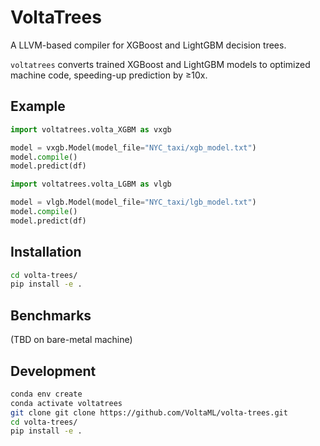 # VoltaTrees 

A LLVM-based compiler for XGBoost and LightGBM decision trees.

`voltatrees` converts trained XGBoost and LightGBM models to optimized machine code, speeding-up prediction by ≥10x.

## Example

```python
import voltatrees.volta_XGBM as vxgb

model = vxgb.Model(model_file="NYC_taxi/xgb_model.txt")
model.compile()
model.predict(df)
```

```python
import voltatrees.volta_LGBM as vlgb

model = vlgb.Model(model_file="NYC_taxi/lgb_model.txt")
model.compile()
model.predict(df)
```


## Installation
```bash
cd volta-trees/
pip install -e .
```

## Benchmarks

(TBD on bare-metal machine)

## Development 

```bash
conda env create
conda activate voltatrees
git clone git clone https://github.com/VoltaML/volta-trees.git
cd volta-trees/
pip install -e .
```
